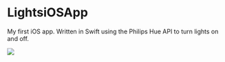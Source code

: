 # LightsiOSApp

My first iOS app. Written in Swift using the Philips Hue API to turn lights on and off.

![](http://i64.tinypic.com/2mfww7k.png)
